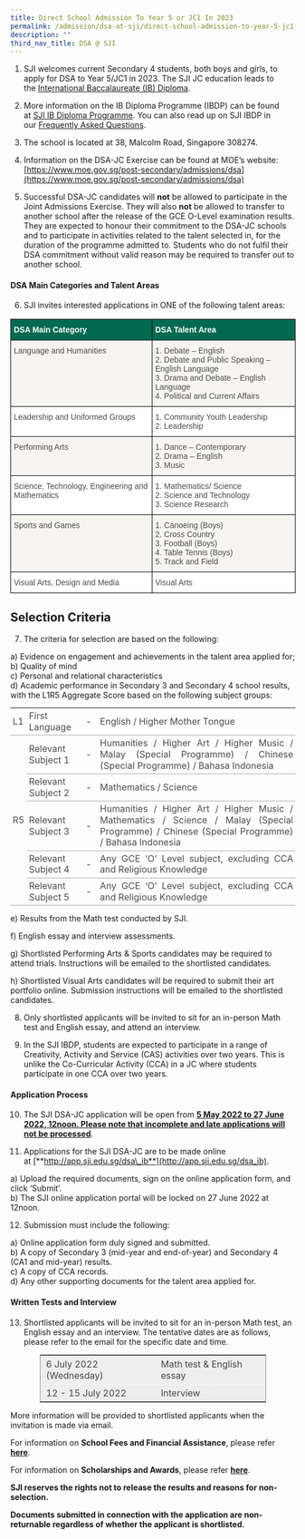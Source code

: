 ```yaml
---
title: Direct School Admission To Year 5 or JC1 In 2023
permalink: /admission/dsa-at-sji/direct-school-admission-to-year-5-jc1-in-2023/
description: ""
third_nav_title: DSA @ SJI
---
```

1. SJI welcomes current Secondary 4 students, both boys and girls, to apply for DSA to Year 5/JC1 in 2023. The SJI JC education leads to the [International Baccalaureate (IB) Diploma](https://www.ibo.org/programmes/diploma-programme/).

  

2. More information on the IB Diploma Programme (IBDP) can be found at [SJI IB Diploma Programme](/programmes/academic-programmes/ib-diploma-programme). You can also read up on SJI IBDP in our [Frequently Asked Questions](/programmes/academic-programmes/ib-diploma-programme/frequently-asked-questions).

  

3. The school is located at 38, Malcolm Road, Singapore 308274.

  

4. Information on the DSA-JC Exercise can be found at MOE’s website:  
[https://www.moe.gov.sg/post-secondary/admissions/dsa](https://www.moe.gov.sg/post-secondary/admissions/dsa)

  

5. Successful DSA-JC candidates will **not** be allowed to participate in the Joint Admissions Exercise. They will also **not** be allowed to transfer to another school after the release of the GCE O-Level examination results. They are expected to honour their commitment to the DSA-JC schools and to participate in activities related to the talent selected in, for the duration of the programme admitted to. Students who do not fulfil their DSA commitment without valid reason may be required to transfer out to another school.

#### DSA Main Categories and Talent Areas

6. SJI invites interested applications in ONE of the following talent areas:

<style type="text/css">
.tg  {border-collapse:collapse;border-spacing:0;}
.tg td{border-color:black;border-style:solid;border-width:1px;font-family:Arial, sans-serif;font-size:14px;
  overflow:hidden;padding:10px 5px;word-break:normal;}
.tg th{border-color:black;border-style:solid;border-width:1px;font-family:Arial, sans-serif;font-size:14px;
  font-weight:normal;overflow:hidden;padding:10px 5px;word-break:normal;}
.tg .tg-mku2{background-color:#F6F5F2;color:#4C4B4B;text-align:left;vertical-align:top}
.tg .tg-3uni{background-color:#006A51;color:#FFF;font-weight:bold;text-align:left;vertical-align:top}
.tg .tg-xd5l{background-color:#FFF;color:#4C4B4B;text-align:left;vertical-align:top}
</style>
<table class="tg">
<thead>
  <tr>
    <th class="tg-3uni">DSA Main Category</th>
    <th class="tg-3uni">DSA Talent Area</th>
  </tr>
</thead>
<tbody>
  <tr>
    <td class="tg-mku2"><span style="color:#4C4B4B">Language and Humanities</span></td>
    <td class="tg-mku2">1. Debate – English<br>2. Debate and Public Speaking – English Language<br>3. Drama and Debate – English Language<br>4. Political and Current Affairs</td>
  </tr>
  <tr>
    <td class="tg-xd5l"><span style="color:#4C4B4B">Leadership and Uniformed Groups</span></td>
    <td class="tg-xd5l">1. Community Youth Leadership<br>2. Leadership</td>
  </tr>
  <tr>
    <td class="tg-mku2"><span style="color:#4C4B4B">Performing Arts</span></td>
    <td class="tg-mku2">1. Dance – Contemporary<br>2. Drama – English<br>3. Music</td>
  </tr>
  <tr>
    <td class="tg-xd5l"><span style="color:#4C4B4B">Science, Technology, Engineering and Mathematics</span></td>
    <td class="tg-xd5l">1. Mathematics/ Science<br>2. Science and Technology<br>3. Science Research</td>
  </tr>
  <tr>
    <td class="tg-mku2"><span style="color:#4C4B4B">Sports and Games</span></td>
    <td class="tg-mku2">1. Canoeing (Boys)<br>2. Cross Country<br>3. Football (Boys)<br>4. Table Tennis (Boys)<br>5. Track and Field<br></td>
  </tr>
  <tr>
    <td class="tg-xd5l"><span style="color:#4C4B4B">Visual Arts, Design and Media</span></td>
    <td class="tg-xd5l"><span style="color:#4C4B4B">Visual Arts</span></td>
  </tr>
</tbody>
</table>

Selection Criteria
------------------

7. The criteria for selection are based on the following:  
  
a) Evidence on engagement and achievements in the talent area applied for;  
b) Quality of mind  
c) Personal and relational characteristics  
d) Academic performance in Secondary 3 and Secondary 4 school results, with the L1R5 Aggregate Score based on the following subject groups:

<table class="iveo_table ives_tab_simple" width="100%" style="margin: 0px; outline: 0px; padding: 0px; border-collapse: collapse; border: none;"><tbody class="" style="margin: 0px; outline: 0px; padding: 0px;"><tr style="margin: 0px; outline: 0px; padding: 0px;"><td width="5%" style="margin: 0px; outline: 0px; padding: 4px; text-align: left; background-color: transparent; border-bottom: 1px solid rgb(170, 170, 170); color: inherit;"><div style="margin: 0px; outline: 0px; padding: 0px; line-height: 19.6px; color: rgb(76, 75, 75); text-align: justify;">L1</div></td><td width="20%" style="margin: 0px; outline: 0px; padding: 4px; text-align: left; background-color: transparent; border-bottom: 1px solid rgb(170, 170, 170); color: inherit;"><div style="margin: 0px; outline: 0px; padding: 0px; line-height: 19.6px; color: rgb(76, 75, 75); text-align: justify;">First Language</div></td><td width="5%" style="margin: 0px; outline: 0px; padding: 4px; text-align: left; background-color: transparent; border-bottom: 1px solid rgb(170, 170, 170); color: inherit;"><div style="margin: 0px; outline: 0px; padding: 0px; line-height: 19.6px; color: rgb(76, 75, 75); text-align: justify;">-</div></td><td width="70%" style="margin: 0px; outline: 0px; padding: 4px; text-align: left; background-color: transparent; border-bottom: 1px solid rgb(170, 170, 170); color: inherit;"><div style="margin: 0px; outline: 0px; padding: 0px; line-height: 19.6px; color: rgb(76, 75, 75); text-align: justify;">English / Higher Mother Tongue</div></td></tr><tr style="margin: 0px; outline: 0px; padding: 0px;"><td rowspan="5" style="margin: 0px; outline: 0px; padding: 4px; text-align: left; background-color: transparent; border-bottom: 1px solid rgb(170, 170, 170); color: inherit;"><div style="margin: 0px; outline: 0px; padding: 0px; line-height: 19.6px; color: rgb(76, 75, 75); text-align: justify;">R5</div></td><td style="margin: 0px; outline: 0px; padding: 4px; text-align: left; background-color: transparent; border-bottom: 1px solid rgb(170, 170, 170); color: inherit;"><div style="margin: 0px; outline: 0px; padding: 0px; line-height: 19.6px; color: rgb(76, 75, 75); text-align: justify;">Relevant Subject 1</div></td><td style="margin: 0px; outline: 0px; padding: 4px; text-align: left; background-color: transparent; border-bottom: 1px solid rgb(170, 170, 170); color: inherit;"><div style="margin: 0px; outline: 0px; padding: 0px; line-height: 19.6px; color: rgb(76, 75, 75); text-align: justify;">-</div></td><td style="margin: 0px; outline: 0px; padding: 4px; text-align: left; background-color: transparent; border-bottom: 1px solid rgb(170, 170, 170); color: inherit;"><div style="margin: 0px; outline: 0px; padding: 0px; line-height: 19.6px; color: rgb(76, 75, 75); text-align: justify;">Humanities / Higher Art / Higher Music / Malay (Special Programme) / Chinese (Special Programme) / Bahasa Indonesia</div></td></tr><tr class="" style="margin: 0px; outline: 0px; padding: 0px;"><td style="margin: 0px; outline: 0px; padding: 4px; text-align: left; background-color: transparent; border-bottom: 1px solid rgb(170, 170, 170); color: inherit;"><div style="margin: 0px; outline: 0px; padding: 0px; line-height: 19.6px; color: rgb(76, 75, 75); text-align: justify;">Relevant Subject 2</div></td><td style="margin: 0px; outline: 0px; padding: 4px; text-align: left; background-color: transparent; border-bottom: 1px solid rgb(170, 170, 170); color: inherit;"><div style="margin: 0px; outline: 0px; padding: 0px; line-height: 19.6px; color: rgb(76, 75, 75); text-align: justify;">-</div></td><td style="margin: 0px; outline: 0px; padding: 4px; text-align: left; background-color: transparent; border-bottom: 1px solid rgb(170, 170, 170); color: inherit;"><div style="margin: 0px; outline: 0px; padding: 0px; line-height: 19.6px; color: rgb(76, 75, 75); text-align: justify;">Mathematics / Science</div></td></tr><tr class="" style="margin: 0px; outline: 0px; padding: 0px;"><td style="margin: 0px; outline: 0px; padding: 4px; text-align: left; background-color: transparent; border-bottom: 1px solid rgb(170, 170, 170); color: inherit;"><div style="margin: 0px; outline: 0px; padding: 0px; line-height: 19.6px; color: rgb(76, 75, 75); text-align: justify;">Relevant Subject 3</div></td><td style="margin: 0px; outline: 0px; padding: 4px; text-align: left; background-color: transparent; border-bottom: 1px solid rgb(170, 170, 170); color: inherit;"><div style="margin: 0px; outline: 0px; padding: 0px; line-height: 19.6px; color: rgb(76, 75, 75); text-align: justify;">-</div></td><td style="margin: 0px; outline: 0px; padding: 4px; text-align: left; background-color: transparent; border-bottom: 1px solid rgb(170, 170, 170); color: inherit;"><div style="margin: 0px; outline: 0px; padding: 0px; line-height: 19.6px; color: rgb(76, 75, 75); text-align: justify;">Humanities / Higher Art / Higher Music / Mathematics / Science / Malay (Special Programme) / Chinese (Special Programme) / Bahasa Indonesia</div></td></tr><tr class="" style="margin: 0px; outline: 0px; padding: 0px;"><td style="margin: 0px; outline: 0px; padding: 4px; text-align: left; background-color: transparent; border-bottom: 1px solid rgb(170, 170, 170); color: inherit;"><div style="margin: 0px; outline: 0px; padding: 0px; line-height: 19.6px; color: rgb(76, 75, 75); text-align: justify;">Relevant Subject 4</div></td><td style="margin: 0px; outline: 0px; padding: 4px; text-align: left; background-color: transparent; border-bottom: 1px solid rgb(170, 170, 170); color: inherit;"><div style="margin: 0px; outline: 0px; padding: 0px; line-height: 19.6px; color: rgb(76, 75, 75); text-align: justify;">-</div></td><td style="margin: 0px; outline: 0px; padding: 4px; text-align: left; background-color: transparent; border-bottom: 1px solid rgb(170, 170, 170); color: inherit;"><div style="margin: 0px; outline: 0px; padding: 0px; line-height: 19.6px; color: rgb(76, 75, 75); text-align: justify;">Any GCE ‘O’ Level subject, excluding CCA and Religious Knowledge</div></td></tr><tr style="margin: 0px; outline: 0px; padding: 0px;"><td style="margin: 0px; outline: 0px; padding: 4px; text-align: left; background-color: transparent; border-bottom: 1px solid rgb(170, 170, 170); color: inherit;"><div style="margin: 0px; outline: 0px; padding: 0px; line-height: 19.6px; color: rgb(76, 75, 75); text-align: justify;">Relevant Subject 5</div></td><td style="margin: 0px; outline: 0px; padding: 4px; text-align: left; background-color: transparent; border-bottom: 1px solid rgb(170, 170, 170); color: inherit;"><div style="margin: 0px; outline: 0px; padding: 0px; line-height: 19.6px; color: rgb(76, 75, 75); text-align: justify;">-</div></td><td style="margin: 0px; outline: 0px; padding: 4px; text-align: left; background-color: transparent; border-bottom: 1px solid rgb(170, 170, 170); color: inherit;"><div style="margin: 0px; outline: 0px; padding: 0px; line-height: 19.6px; color: rgb(76, 75, 75); text-align: justify;">Any GCE ‘O’ Level subject, excluding CCA and Religious Knowledge</div></td></tr></tbody></table>

  

e) Results from the Math test conducted by SJI.

f) English essay and interview assessments.

g) Shortlisted Performing Arts & Sports candidates may be required to attend trials. Instructions will be emailed to the shortlisted candidates.

h) Shortlisted Visual Arts candidates will be required to submit their art portfolio online. Submission instructions will be emailed to the shortlisted candidates.

  

8. Only shortlisted applicants will be invited to sit for an in-person Math test and English essay, and attend an interview.

  

9. In the SJI IBDP, students are expected to participate in a range of Creativity, Activity and Service (CAS) activities over two years. This is unlike the Co-Curricular Activity (CCA) in a JC where students participate in one CCA over two years.

#### Application Process

10. The SJI DSA-JC application will be open from **<u>5 May 2022 to 27 June 2022, 12noon. Please note that incomplete and late applications will not be processed</u>**.

11. Applications for the SJI DSA-JC are to be made online at [**http://app.sji.edu.sg/dsa\_ib**](http://app.sji.edu.sg/dsa_ib).

a) Upload the required documents, sign on the online application form, and click ‘Submit’.  
b) The SJI online application portal will be locked on 27 June 2022 at 12noon.

12. Submission must include the following:

a) Online application form duly signed and submitted.  
b) A copy of Secondary 3 (mid-year and end-of-year) and Secondary 4 (CA1 and mid-year) results.  
c) A copy of CCA records.  
d) Any other supporting documents for the talent area applied for.

#### Written Tests and Interview

13. Shortlisted applicants will be invited to sit for an in-person Math test, an English essay and an interview. The tentative dates are as follows, please refer to the email for the specific date and time.

<table class="ive_eobj_center iveo_table ives_tab_modern3" style="margin: auto; outline: 0px; padding: 0px; border-collapse: collapse; clear: both; border: 1px solid rgb(136, 136, 136); background-color: rgb(255, 255, 255); width: 400px;"><tbody style="margin: 0px; outline: 0px; padding: 0px;"><tr style="margin: 0px; outline: 0px; padding: 0px;"><td style="margin: 0px; outline: 0px; padding: 5px 5px 5px 10px; text-align: left; color: rgb(68, 68, 68); background-color: rgb(238, 238, 238); border-top: 1px dashed rgb(255, 255, 255);">6 July 2022 (Wednesday)<b style="margin: 0px; outline: 0px; padding: 0px;"></b></td><td style="margin: 0px; outline: 0px; padding: 5px 5px 5px 10px; text-align: left; color: rgb(68, 68, 68); background-color: rgb(238, 238, 238); border-top: 1px dashed rgb(255, 255, 255);">Math test &amp; English essay<b style="margin: 0px; outline: 0px; padding: 0px;"></b></td></tr><tr style="margin: 0px; outline: 0px; padding: 0px;"><td style="margin: 0px; outline: 0px; padding: 5px 5px 5px 10px; text-align: left; color: rgb(68, 68, 68); background-color: rgb(238, 238, 238); border-top: 1px dashed rgb(255, 255, 255);">12 - 15 July 2022</td><td style="margin: 0px; outline: 0px; padding: 5px 5px 5px 10px; text-align: left; color: rgb(68, 68, 68); background-color: rgb(238, 238, 238); border-top: 1px dashed rgb(255, 255, 255);">Interview</td></tr></tbody></table>

  

More information will be provided to shortlisted applicants when the invitation is made via email.

For information on **School Fees and Financial Assistance**, please refer **[here](/fees)**.

For information on **Scholarships and Awards**, please refer **[here](/scholarships)**.

**SJI reserves the rights not to release the results and reasons for non-selection.**

**Documents submitted in connection with the application are non-returnable regardless of whether the applicant is shortlisted.**